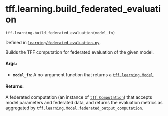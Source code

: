 <div itemscope itemtype="http://developers.google.com/ReferenceObject">
<meta itemprop="name" content="tff.learning.build_federated_evaluation" />
<meta itemprop="path" content="Stable" />
</div>

# tff.learning.build_federated_evaluation

```python
tff.learning.build_federated_evaluation(model_fn)
```

Defined in
[`learning/federated_evaluation.py`](http://github.com/tensorflow/federated/tree/master/tensorflow_federated/python/learning/federated_evaluation.py).

<!-- Placeholder for "Used in" -->

Builds the TFF computation for federated evaluation of the given model.

#### Args:

*   <b>`model_fn`</b>: A no-argument function that returns a
    <a href="../../tff/learning/Model.md"><code>tff.learning.Model</code></a>.

#### Returns:

A federated computation (an instance of
<a href="../../tff/Computation.md"><code>tff.Computation</code></a>) that
accepts model parameters and federated data, and returns the evaluation metrics
as aggregated by
<a href="../../tff/learning/Model.md#federated_output_computation"><code>tff.learning.Model.federated_output_computation</code></a>.
